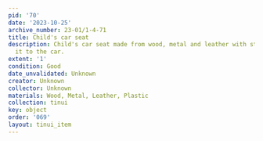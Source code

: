 ```yaml
---
pid: '70'
date: '2023-10-25'
archive_number: 23-01/1-4-71
title: Child's car seat
description: Child's car seat made from wood, metal and leather with straps to attach
  it to the car.
extent: '1'
condition: Good
date_unvalidated: Unknown
creator: Unknown
collector: Unknown
materials: Wood, Metal, Leather, Plastic
collection: tinui
key: object
order: '069'
layout: tinui_item
---
```

